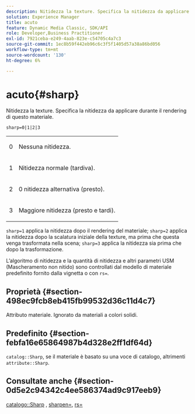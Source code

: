 ```yaml
---
description: Nitidezza la texture. Specifica la nitidezza da applicare durante il rendering di questo materiale.
solution: Experience Manager
title: acuto
feature: Dynamic Media Classic, SDK/API
role: Developer,Business Practitioner
exl-id: 7921ceba-e249-4aab-823e-c54705c4a7c3
source-git-commit: 1ec8b59f442eb96c6c3f5f1405d57a38a86bd056
workflow-type: tm+mt
source-wordcount: '130'
ht-degree: 6%

---
```


# acuto{#sharp}

Nitidezza la texture. Specifica la nitidezza da applicare durante il rendering di questo materiale.

`sharp=0|1|2|3`

<table id="simpletable_04B4EAA7CE7D4ED48A61A50CD001388F"> 
 <tr class="strow"> 
  <td class="stentry"> <p>0 </p> </td> 
  <td class="stentry"> <p>Nessuna nitidezza. </p> </td> 
 </tr> 
 <tr class="strow"> 
  <td class="stentry"> <p>1 </p> </td> 
  <td class="stentry"> <p>Nitidezza normale (tardiva). </p> </td> 
 </tr> 
 <tr class="strow"> 
  <td class="stentry"> <p>2 </p> </td> 
  <td class="stentry"> <p>0 nitidezza alternativa (presto). </p> </td> 
 </tr> 
 <tr class="strow"> 
  <td class="stentry"> <p>3 </p> </td> 
  <td class="stentry"> <p>Maggiore nitidezza (presto e tardi). </p> </td> 
 </tr> 
</table>

`sharp=1` applica la nitidezza dopo il rendering del materiale;  `sharp=2` applica la nitidezza dopo la scalatura iniziale della texture, ma prima che questa venga trasformata nella scena;  `sharp=3` applica la nitidezza sia prima che dopo la trasformazione.

L’algoritmo di nitidezza e la quantità di nitidezza e altri parametri USM (Mascheramento non nitido) sono controllati dal modello di materiale predefinito fornito dalla vignetta o con `rs=`.

## Proprietà {#section-498ec9fcb8eb415fb99532d36c11d4c7}

Attributo materiale. Ignorato da materiali a colori solidi.

## Predefinito {#section-febfa16e65864987b4d328e2ff1df64d}

`catalog::Sharp`, se il materiale è basato su una voce di catalogo, altrimenti  `attribute::Sharp`.

## Consultate anche {#section-0d5e2c94342c4ee586374ad9c917eeb9}

[catalogo::Sharp](../../../../../ir-api/material-cat/image-rendering-api-ref/c-ir-material-catalog/c-ir-material-data-reference/r-ir-sharp-dataref.md#reference-f79a14bd52474dfd8495115d398a30d0) ,  [sharpen=](../../../../../ir-api/http-protocol/image-rendering-api-ref/c-ir-http-protocol-ref/c-ir-http-protocol-command-reference/r-ir-http-sharpen.md#reference-13034d22d176483cb99ccafc2a4f6a6e),  [rs=](../../../../../ir-api/http-protocol/image-rendering-api-ref/c-ir-http-protocol-ref/c-ir-http-protocol-command-reference/r-ir-rs.md#reference-d20cefaaa6cd4f449d1591c87959b4cf)
